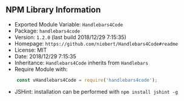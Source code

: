 ## NPM Library Information
* Exported Module Variable: `Handlebars4Code`
* Package:  `handlebars4code`
* Version:  `1.2.0`   (last build 2018/12/29 7:15:35)
* Homepage: `https://github.com/niebert/Handlebars4Code#readme`
* License:  MIT
* Date:     2018/12/29 7:15:35
* Inheritance: `Handlebars4Code` inherits from `Handlebars`
* Require Module with:
```javascript
    const vHandlebars4Code = require('handlebars4code');
```
* JSHint: installation can be performed with `npm install jshint -g`
